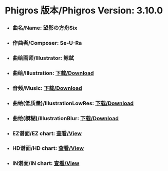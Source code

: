 
# Phigros 版本/Phigros Version:  3.10.0

- ### __曲名/Name:  望影の方舟Six__

- ### __作曲者/Composer:  Se-U-Ra__

- ### __曲绘画师/Illustrator:  鲸弑__

- ### __曲绘/Illustration:  [下载/Download](https://github.com/Po6647A/PAR/releases/download/3.10.0/944.png)__

- ### __音频/Music:  [下载/Download](https://github.com/Po6647A/PAR/releases/download/3.10.0/1791.ogg)__

- ### __曲绘(低质量)/IllustrationLowRes:  [下载/Download](https://github.com/Po6647A/PAR/releases/download/3.10.0/1436.png)__

- ### __曲绘(模糊)/IllustrationBlur:  [下载/Download](https://github.com/Po6647A/PAR/releases/download/3.10.0/1190.png)__


- ### __EZ谱面/EZ chart:  [查看/View](./EZ.json/index.html)__

- ### __HD谱面/HD chart:  [查看/View](./HD.json/index.html)__

- ### __IN谱面/IN chart:  [查看/View](./IN.json/index.html)__
